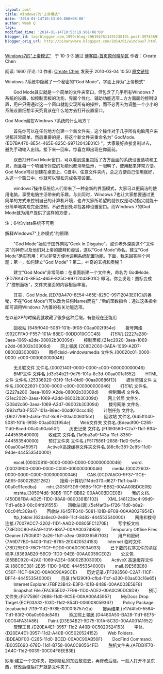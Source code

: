 ```yaml
---
layout: post
title: Windows7的"上帝模式"
date: '2014-01-14T10:53:00.000+08:00'
author: Wenh Q
tags:
modified_time: '2014-01-14T10:53:19.961+08:00'
blogger_id: tag:blogger.com,1999:blog-4961947611491238191.post-3974389347312551962
blogger_orig_url: http://binaryware.blogspot.com/2014/01/windows7.html
---
```

[Windows7的"上帝模式"](http://www.cnblogs.com/technology/archive/2010/03/04/1678070.html) 
 于 10-3-3 通过 [博客园-首页原创精华区](http://www.cnblogs.com/)
作者：Create Chen

阅读: 1660 评论: 10 作者: [Create
Chen](http://www.cnblogs.com/technology/) 发表于 2010-03-04 10:50
[原文链接](http://www.cnblogs.com/technology/archive/2010/03/04/1678070.html)

Windows 7系统中隐藏了一个秘密的"God Mode"，字面上译为"上帝模式"

　　God Mode其实就是一个简单的文件夹窗口，但包含了几乎所有Windows
7系统的设置，如控制面板的功能、界面个性化、辅助功能选项...方方面面的控制设置，用户只需通过这一个窗口就能实现所有的操控，而不必再去为调整一个小小的系统设置细想半天究竟该在什么地方去打开设置窗口。

God Mode藏在Windows 7系统的什么地方？

　　首先你可以在任何地方创建一个新文件夹，这个操作对于几乎所有电脑用户来说都非常简单，然后重要的是，将这个新文件夹重命名为"
GodMode.{ED7BA470-8E54-465E-825C-99712043E01C}
"。大家最好直接复制过去，避免手动输入出错。接下来一回车，惊喜立即出现在你面前。

　　双击打开God
Mode窗口，可以看到这里包括了方方面面的系统设置选项和工具，而且每一个项目所对应的功能也都清晰显示，一眼明了，使用起来非常方便。God
Mode可以创建在桌面上、C盘中、任意文件夹内，总之方便自己使用就好，从这一个窗口中，你就可以轻松完成各项设置。


　　windows7操作系统给人们带来了一种全新的界面模式，大家可以更简洁的使用电脑，享受电脑生活带来的乐趣。与此同时，Windows
7也让大家想要通过更简单的方式来控制自己的计算机环境，也许大家所希望的就仅仅是动动指尖就能十分简单地实现完全控制，不必去到处寻找各种设置窗口。而Windows
7的God Mode就为用户提供了这样的方便 。

 注：64位vista系统不可用

解释Windows7"上帝模式"的原理:

　　"God Mode"始见于国外网站"Geek In
Disguise"，或许老外深感这个"文件夹"的神奇以及他们对上帝的膜拜和虔诚，遂以"God
Mode"命名。建立"God
Mode"确实有用：可以非常方便地调用系统配置功能。下面，我来回答两个问题：第一，如何建立"God
Mode"？第二，神奇的玄机和奥秘？

　　建立"God Mode"非常简单：在桌面新建一个文件夹，命名为
GodMode.{ED7BA470-8E54-465E-825C-99712043E01C}
即可。你会发现：图标变成了"控制面板"，文件夹里面的内容相当丰富。

　　其实，God
Mode.{ED7BA470-8E54-465E-825C-99712043E01C}的奥秘，不在"God
Mode"(可以改为任何Name)而在" ."后的函数指令：通过这条指令即可调用Windows
7内置的有关功能选项。

在以前XP的时候我就收藏了很多这种后缀，有些现在还能用

　　回收站.{645ff040-5081-101b-9f08-00aa002f954e}
　　拨号网络.{992CFFA0-F557-101A-88EC-00DD010CCC48}
 　　打印机.{2227a280-3aea-1069-a2de-08002b30309d}
　　控制面板.{21ec2020-3aea-1069-a2dd-08002b30309d}
 　　网上邻居.{208D2C60-3AEA-1069-A2D7-08002B30309D}
　　图标clsid=windowsmedia 文件名.{00020c01-0000-0000-c000-000000000046}

 　　无关联文件 文件名.{00021401-0000-0000-c000-000000000046}
　　BMP文件 文件名.{d3e34b21-9d75-101a-8c3d-00aa001a1652}
 　　HTML文件 文件名.{25336920-03f9-11cf-8fd0-00aa00686f13}
　　媒体剪辑文件 文件名.{00022601-0000-0000-c000-000000000046}
 　　打印机 文件名.{2227a280-3aea-1069-A2de-08002b30309d}
　　控制面板 文件名.{21ec2020-3aea-1069-A2dd-08002b30309d}
 　　网上邻居 文件名.{208d2c60-3aea-1069-A2d7-08002b30309d}
　　拨号网络 文件名.{992cffa0-F557-101a-88ec-00dd010ccc48}
 　　计划任务 文件名.{D6277990-4c6a-11cf-8d87-00aa0060f5bf}
　　回收站 文件名.{645ff040-5081-101b-9f08-00aa002f954e}
 　　Web文件夹 文件名.{Bdeadf00-C265-11d0-Bced-00a0c90ab50f}
　　历史记录 文件名.{Ff393560-C2a7-11cf-Bff4-444553540000}
 　　收藏夹 文件名.{1a9ba3a0-143a-11cf-8350-444553540000}
　　预订文件夹 文件名.{F5175861-2688-11d0-9c5e-00aa00a45957}
 　　ActiveX高速缓存文件夹文件名.{88c6c381-2e85-11d0-94de-444553540000}

　　excel.{00020810-0000-0000-C000-000000000046}
 　　word.{00020900-0000-0000-C000-000000000046}
　　media.{00022603-0000-0000-C000-000000000046}
 　　CAB.{0CD7A5C0-9F37-11CE-AE65-08002B2E1262}
　　搜索-计算机{1f4de370-d627-11d1-ba4f-00a0c91eedba}
 　　mht.{3050F3D9-98B5-11CF-BB82-00AA00BDCE0B}
　　mshta.{3050f4d8-98B5-11CF-BB82-00AA00BDCE0B}
 　　我的文档.{450D8FBA-AD25-11D0-98A8-0800361B1103}
　　XML.{48123bc4-99d9-11d1-a6b3-00c04fd91555}
 　　回收站(满).{5ef4af3a-f726-11d0-b8a2-00c04fc309a4}
　　回收站.{645FF040-5081-101B-9F08-00AA002F954E}
 　　ftp_folder.{63da6ec0-2e98-11cf-8d82-444553540000}
　　网络和拨号连接.{7007ACC7-3202-11D1-AAD2-00805FC1270E}
 　　写字板文档.{73FDDC80-AEA9-101A-98A7-00AA00374959}
　　Temporary Offline Files
Cleaner.{750fdf0f-2a26-11d1-a3ea-080036587f03}
 　　用户和密码.{7A9D77BD-5403-11d2-8785-2E0420524153}
　　Internet 临时文件.{7BD29E00-76C1-11CF-9DD0-00A0C9034933}
 　　已下载的程序文件的清除程序.{8369AB20-56C9-11D0-94E8-00AA0059CE02}
　　公文包.{85BBD920-42A0-1069-A2E4-08002B30309D}
 　　ActiveX 高速缓存文件夹.{88C6C381-2E85-11D0-94DE-444553540000}
　　mail.{9E56BE60-C50F-11CF-9A2C-00A0C90A90CE}
 　　历史记录.{FF393560-C2A7-11CF-BFF4-444553540000}
　　目录.{fe1290f0-cfbd-11cf-a330-00aa00c16e65}
 　　Internet Explorer.{FBF23B42-E3F0-101B-8488-00AA003E56F8}
　　Snapshot File.{FACB5ED2-7F99-11D0-ADE2-00A0C90DC8D9}
 　　预订文件夹.{F5175861-2688-11d0-9C5E-00AA00A45957}
　　MyDocs Drop Target.{ECF03A32-103D-11d2-854D-006008059367}
 　　Policy Package.{ecabaebd-7f19-11d2-978E-0000f8757e2a}
　　搜索结果.{e17d4fc0-5564-11d1-83f2-00a0c90dc849}
 　　添加网上邻居.{D4480A50-BA28-11d1-8E75-00C04FA31A86}
　　Paint.{D3E34B21-9D75-101A-8C3D-00AA001A1652}
 　　管理工具.{D20EA4E1-3957-11d2-A40B-0C5020524153}
　　字体.{D20EA4E1-3957-11d2-A40B-0C5020524152}
 　　Web Folders.{BDEADF00-C265-11d0-BCED-00A0C90AB50F}
　　DocFind Command.{B005E690-678D-11d1-B758-00A0C90564FE}
 　　脱机文件夹.{AFDB1F70-2A4C-11d2-9039-00C04F8EEB3E}

妙用:建立一个文件夹，把你隐私的东西放进去，再修改后缀。一般人打开不见东西，修改后缀后打开就是文件夹了。
